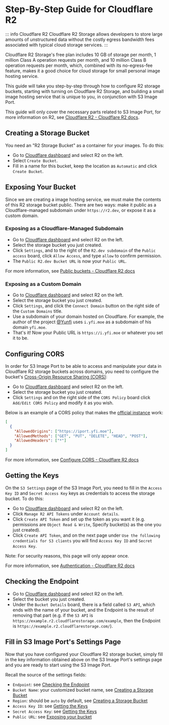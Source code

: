 # Step-By-Step Guide for Cloudflare R2

::: info Cloudflare R2
Cloudflare R2 Storage allows developers to store large amounts of unstructured data without the costly egress bandwidth fees associated with typical cloud storage services.
:::

Cloudflare R2 Storage's free plan includes 10 GB of storage per month, 1 million Class A operation requests per month, and 10 million Class B operation requests per month, which, combined with its no-egress-fee feature, makes it a good choice for cloud storage for small personal image hosting service.

This guide will take you step-by-step through how to configure R2 storage buckets, starting with turning on Cloudflare R2 Storage, and building a small image hosting service that is unique to you, in conjunction with S3 Image Port.

This guide will only cover the necessary parts related to S3 Image Port, for more information on R2, see [Cloudflare R2 - Cloudflare R2 docs](https://developers.cloudflare.com/r2/).

## Creating a Storage Bucket

You need an "R2 Storage Bucket" as a container for your images. To do this:

- Go to [Cloudflare dashboard](https://dash.cloudflare.com/) and select R2 on the left.
- Select `Create Bucket`.
- Fill in a name for this bucket, keep the location as `Automatic` and click `Create Bucket`.

## Exposing Your Bucket

Since we are creating a image hosting service, we must make the contents of this R2 storage bucket public.
There are two ways: make it public as a Cloudflare-managed subdomain under `https://r2.dev`, or expose it as a custom domain.

### Exposing as a Cloudflare-Managed Subdomain

- Go to [Cloudflare dashboard](https://dash.cloudflare.com/) and select R2 on the left.
- Select the storage bucket you just created.
- Click `Settings`, and to the right of the `R2.dev subdomain` of the `Public access` board, click `Allow Access`, and type `allow` to confirm permission.
- The `Public R2.dev Bucket URL` is now your `Public URL`.

For more information, see [Public buckets - Cloudflare R2 docs](https://developers.cloudflare.com/r2/buckets/public-buckets/)

### Exposing as a Custom Domain

- Go to [Cloudflare dashboard](https://dash.cloudflare.com/) and select R2 on the left.
- Select the storage bucket you just created.
- Click `Settings`, and click the `Connect Domain` button on the right side of the `Custom Domains` title.
- Use a subdomain of your domain hosted on Cloudflare. For example, the author of the project [@Yunfi](https://github.com/yy4382) uses `i.yfi.moe` as a subdomain of his domain `yfi.moe`.
- That's it! Now your Public URL is `https://i.yfi.moe` or whatever you set it to be.

## Configuring CORS

In order for S3 Image Port to be able to access and manipulate your data in Cloudflare R2 storage buckets across domains, you need to configure the bucket's [Cross-Origin Resource Sharing (CORS)](https://developer.mozilla.org/en-US/docs/Web/HTTP/CORS):

- Go to [Cloudflare dashboard](https://dash.cloudflare.com/) and select R2 on the left.
- Select the storage bucket you just created.
- Click `Settings` and on the right side of the `CORS Policy` board click `Add/Edit CORS Policy` and modify it as you wish.

Below is an example of a CORS policy that makes the [official instance](https://iport.yfi.moe) work:

```json
[
  {
    "AllowedOrigins": ["https://iport.yfi.moe"],
    "AllowedMethods": ["GET", "PUT", "DELETE", "HEAD", "POST"],
    "AllowedHeaders": ["*"]
  }
]
```

For more information, see [Configure CORS - Cloudflare R2 docs](https://developers.cloudflare.com/r2/buckets/cors/)

## Getting the Keys

On the `S3 Settings` page of the S3 Image Port, you need to fill in the `Access Key ID` and `Secret Access Key` keys as credentials to access the storage bucket. To do this:

- Go to [Cloudflare dashboard](https://dash.cloudflare.com/) and select R2 on the left.
- Click `Manage R2 API Tokens` under `Account details`.
- Click `Create API Token` and set up the token as you want it (e.g. permissions are `Object Read & Write`, Specify bucket(s) as the one you just created).
- Click `Create API Token`, and on the next page under `Use the following credentials for S3 clients` you will find `Access Key ID` and `Secret Access Key`.

Note: For security reasons, this page will only appear once.

For more information, see [Authentication - Cloudflare R2 docs](https://developers.cloudflare.com/r2/api/s3/tokens/)

## Checking the Endpoint

- Go to [Cloudflare dashboard](https://dash.cloudflare.com/) and select R2 on the left.
- Select the bucket you just created.
- Under the `Bucket Details` board, there is a field called `S3 API`, which ends with the name of your bucket, and the Endpoint is the result of removing that part (e.g. if the `S3 API` is `https://example.r2.cloudflarestorage.com/example`, then the Endpoint is `https://example.r2.cloudflarestorage.com/`).

## Fill in S3 Image Port's Settings Page

Now that you have configured your Cloudflare R2 storage bucket, simply fill in the key information obtained above on the S3 Image Port's settings page and you are ready to start using the S3 Image Port.

Recall the source of the settings fields:

- `Endpoint`: see [Checking the Endpoint](#checking-the-endpoint)
- `Bucket Name`: your customized bucket name, see [Creating a Storage Bucket](#creating-a-storage-bucket)
- `Region`: should be `auto` by default, see [Creating a Storage Bucket](#creating-a-storage-bucket)
- `Access Key ID`: see [Getting the Keys](#getting-the-keys)
- `Secret Access Key`: see [Getting the Keys](#getting-the-keys)
- `Public URL`: see [Exposing your bucket](#exposing-your-bucket)
